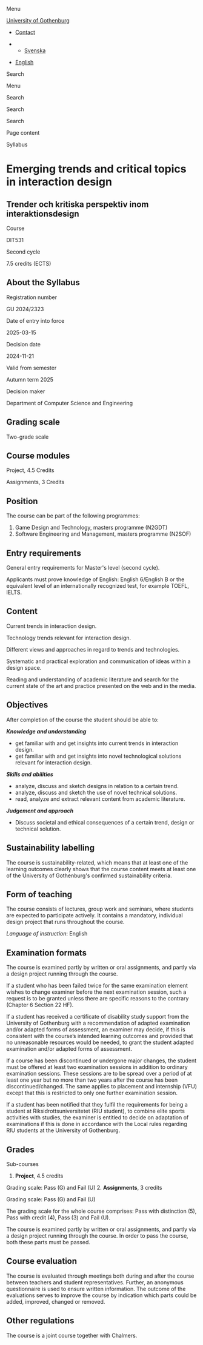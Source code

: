 Menu

[University of Gothenburg](https://www.gu.se/en)

- [Contact](https://www.gu.se/en/contact)

- - [Svenska](https://www.gu.se/studera/hitta-utbildning/trender-och-kritiska-perspektiv-inom-interaktionsdesign-dit531/kursplan/dc9f0f2e-b613-11ef-9bd4-11b99f1f4d85)
- [English](https://www.gu.se/en/study-gothenburg/emerging-trends-and-critical-topics-in-interaction-design-dit531/syllabus/dc9f0f2e-b613-11ef-9bd4-11b99f1f4d85)

Search


Menu


Search


Search

Search

Page content

Syllabus


# Emerging trends and critical topics in interaction design

## Trender och kritiska perspektiv inom interaktionsdesign

Course


DIT531


Second cycle


7.5 credits (ECTS)


## About the Syllabus

Registration number


GU 2024/2323


Date of entry into force


2025-03-15


Decision date


2024-11-21


Valid from semester


Autumn term 2025


Decision maker


Department of Computer Science and Engineering


## Grading scale

Two-grade scale


## Course modules

Project, 4.5 Credits


Assignments, 3 Credits


## Position

The course can be part of the following programmes:

1. Game Design and Technology, masters programme (N2GDT)
2. Software Engineering and Management, masters programme (N2SOF)

## Entry requirements

General entry requirements for Master's level (second cycle).

Applicants must prove knowledge of English: English 6/English B or the equivalent level of an internationally recognized test, for example TOEFL, IELTS.

## Content

Current trends in interaction design.

Technology trends relevant for interaction design.

Different views and approaches in regard to trends and technologies.

Systematic and practical exploration and communication of ideas within a design space.

Reading and understanding of academic literature and search for the current state of the art and practice presented on the web and in the media.

## Objectives

After completion of the course the student should be able to:

**_Knowledge and understanding_**

- get familiar with and get insights into current trends in interaction design.
- get familiar with and get insights into novel technological solutions relevant for interaction design.

**_Skills and abilities_**

- analyze, discuss and sketch designs in relation to a certain trend.
- analyze, discuss and sketch the use of novel technical solutions.
- read, analyze and extract relevant content from academic literature.

**_Judgement and approach_**

- Discuss societal and ethical consequences of a certain trend, design or technical solution.

## Sustainability labelling

The course is sustainability-related, which means that at least one of the learning outcomes clearly shows that the course content meets at least one of the University of Gothenburg's confirmed sustainability criteria.


## Form of teaching

The course consists of lectures, group work and seminars, where students are expected to participate actively. It contains a mandatory, individual design project that runs throughout the course.

_Language of instruction_: English

## Examination formats

The course is examined partly by written or oral assignments, and partly via a design project running through the course.

If a student who has been failed twice for the same examination element wishes to change examiner before the next examination session, such a request is to be granted unless there are specific reasons to the contrary (Chapter 6 Section 22 HF).

If a student has received a certificate of disability study support from the University of Gothenburg with a recommendation of adapted examination and/or adapted forms of assessment, an examiner may decide, if this is consistent with the course’s intended learning outcomes and provided that no unreasonable resources would be needed, to grant the student adapted examination and/or adapted forms of assessment.

If a course has been discontinued or undergone major changes, the student must be offered at least two examination sessions in addition to ordinary examination sessions. These sessions are to be spread over a period of at least one year but no more than two years after the course has been discontinued/changed. The same applies to placement and internship (VFU) except that this is restricted to only one further examination session.

If a student has been notified that they fulfil the requirements for being a student at Riksidrottsuniversitetet (RIU student), to combine elite sports activities with studies, the examiner is entitled to decide on adaptation of examinations if this is done in accordance with the Local rules regarding RIU students at the University of Gothenburg.

## Grades

Sub-courses

1. **Project**, 4.5 credits


Grading scale: Pass (G) and Fail (U)
2. **Assignments**, 3 credits


Grading scale: Pass (G) and Fail (U)

The grading scale for the whole course comprises: Pass with distinction (5), Pass with credit (4), Pass (3) and Fail (U).

The course is examined partly by written or oral assignments, and partly via a design project running through the course. In order to pass the course, both these parts must be passed.

## Course evaluation

The course is evaluated through meetings both during and after the course between teachers and student representatives. Further, an anonymous questionnaire is used to ensure written information. The outcome of the evaluations serves to improve the course by indication which parts could be added, improved, changed or removed.

## Other regulations

The course is a joint course together with Chalmers.